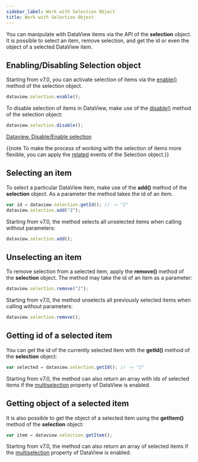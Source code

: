 ```yaml
---
sidebar_label: Work with Selection Object
title: Work with Selection Object
---          
```


You can manipulate with DataView items via the API of the **selection** object. It is possible to select an item, remove selection, and get the id or even the object of a selected DataView item.


Enabling/Disabling Selection object
---------------------------------

Starting from v7.0, you can activate selection of items via the [enable()](selection/api/selection_enable_method.md) method of the selection object.

~~~js
dataview.selection.enable();
~~~

To disable selection of items in DataView, make use of the [disable()](selection/api/selection_disable_method.md) method of the selection object:

~~~js
dataview.selection.disable();
~~~

[Dataview. Disable/Enable selection](https://snippet.dhtmlx.com/kn42gb50)

{{note To make the process of working with the selection of items more flexible, you can apply the [related](selection/index.md#events) events of the Selection object.}}



Selecting an item
----------------------

To select a particular DataView item, make use of the **add()** method of the **selection** object. As a parameter the method takes the id of an item. 

~~~js
var id = dataview.selection.getId(); // -> "2"
dataview.selection.add("2");
~~~

Starting from v7.0, the method selects all unselected items when calling without parameters:

~~~js
dataview.selection.add();
~~~

Unselecting an item
--------------------

To remove selection from a selected item, apply the **remove()** method of the **selection** object. The method may take the id of an item as a parameter:

~~~js
dataview.selection.remove("2"); 
~~~

Starting from v7.0, the method unselects all previously selected items when calling without parameters:

~~~js
dataview.selection.remove();
~~~

Getting id of a selected item
-----------------------------

You can get the id of the currently selected item with the **getId()** method of the **selection** object:

~~~js
var selected = dataview.selection.getId(); // -> "2"
~~~

Starting from v7.0, the method can also return an array with ids of selected items if the [multiselection](dataview/api/dataview_multiselection_config.md) property of DataView is enabled.


Getting object of a selected item
---------------------------------

It is also possible to get the object of a selected item using the **getItem()** method of the **selection** object:

~~~js
var item = dataview.selection.getItem();
~~~

Starting from v7.0, the method can also return an array of selected items if the [multiselection](dataview/api/dataview_multiselection_config.md) property of DataView is enabled.

